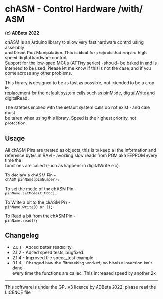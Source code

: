 # chASM - Control Hardware /with/ ASM 
<b> (c) ADBeta 2022 </b>

chASM is an Arduino library to allow very fast hardware control using assembly  
and Direct Port Manipulation. This is ideal for projects that require high  
speed digital hardware control.  
Support for the low-sped MCUs (ATTiny series) -should- be baked in and is  
intended to be used, Please let me know if this is not the case, and if you  
come across any other problems.  

This library is designed to be as fast as possible, not intended to be a drop in  
replacement for the default system calls  such as pinMode, digitalWrite and  
digitalRead.

The safeties implied with the default system calls do not exist - and care must  
be taken when using this library. Speed is the highest priority, not protection.  

## Usage
All chASM Pins are treated as objects, this is to keep all the information and  
reference bytes in RAM - avoiding slow reads from PGM aka EEPROM every time the  
functions are called (such as happens in digitalWrite etc).  

To declare a chASM Pin -  
`chASM pinName(pinNumber);`

To set the mode of the chASM Pin -  
`pinName.setMode(t_MODE);`

To Write a bit to the chASM Pin -  
`pinName.write(0 or 1);`

To Read a bit from the chASM Pin -  
`pinName.read();`


## Changelog
* 2.0.1 - Added better readibilty.
* 2.1.2 - Added speed tests, bugfixed.
* 2.1.4 - Improved the speed_test example.
* 3.1.4 - Changed how the Bitmasking worked, so bitwise inversion isn't done  
every time the functions are called. This increased speed by another 2x

--------------------------------------------------------------------------------
This software is under the GPL v3 licence by ADBeta 2022. please read the
LICENCE file
